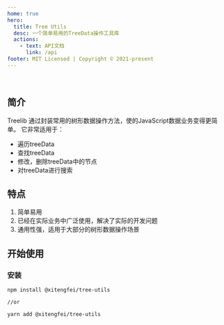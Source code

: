 ```yaml
---
home: true
hero:
  title: Tree Utils
  desc: 一个简单易用的TreeData操作工具库
  actions:
    - text: API文档
      link: /api
footer: MIT Licensed | Copyright © 2021-present
---
```



<br />

## 简介

Treelib 通过封装常用的树形数据操作方法，使的JavaScript数据业务变得更简单。 它非常适用于：

- 遍历treeData
- 查找treeData
- 修改，删除treeData中的节点
- 对treeData进行搜索

## 特点

1. 简单易用
2. 已经在实际业务中广泛使用，解决了实际的开发问题
3. 通用性强，适用于大部分的树形数据操作场景

## 开始使用

### 安装
```
npm install @xitengfei/tree-utils

//or

yarn add @xitengfei/tree-utils
```